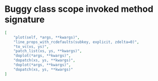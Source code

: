 # Buggy class scope invoked method signature

```json
[
    "plot(self, *args, **kwargs)",
    "line_props_with_rcdefaults(subkey, explicit, zdelta=0)",
    "to_vc(xs, ys)",
    "patch_list(xs, ys, **kwargs)",
    "doplot(*args, **kwargs)",
    "dopatch(xs, ys, **kwargs)",
    "doplot(*args, **kwargs)",
    "dopatch(xs, ys, **kwargs)"
]
```
